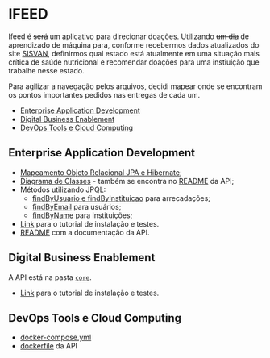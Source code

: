 # IFEED

Ifeed é ~~será~~ um aplicativo para direcionar doações. Utilizando ~~um dia~~ de aprendizado de máquina para, conforme recebermos dados atualizados do site [SISVAN](http://sisaps.saude.gov.br/sisvan/relatoriopublico/index), definirmos qual estado está atualmente em uma situação mais crítica de saúde nutricional e recomendar doações para uma instiuição que trabalhe nesse estado.


Para agilizar a navegação pelos arquivos, decidi mapear onde se encontram os pontos importantes pedidos nas entregas de cada um.

- [Enterprise Application Development](#enterprise-application-development)
- [Digital Business Enablement](#digital-business-enablement)
- [DevOps Tools e Cloud Computing](#devops-tools-e-cloud-computing)


## Enterprise Application Development

- [Mapeamento Objeto Relacional JPA e Hibernate](core/src/main/java/br/com/fiap/global/core/models);
- [Diagrama de Classes](diagramas/diagrama-de-classes.jpg) - também se encontra no [README](core) da API;
- Métodos utilizando JPQL:
  - [findByUsuario e findByInstituicao](core/src/main/java/br/com/fiap/global/core/repository/ArrecadacaoRepository.java) para arrecadações;
  - [findByEmail](core/src/main/java/br/com/fiap/global/core/repository/UsuarioRepository.java) para usuários;
  - [findByName](core/src/main/java/br/com/fiap/global/core/repository/InstituicaoRepository.java) para instituições;
- [Link](https://www.youtube.com/watch?v=Gng1gJKfpm0) para o tutorial de instalação e testes.
- [README](core) com a documentação da API.

## Digital Business Enablement

A API está na pasta [`core`](core).
- [Link](https://www.youtube.com/watch?v=Gng1gJKfpm0) para o tutorial de instalação e testes.

## DevOps Tools e Cloud Computing

- [docker-compose.yml](docker-compose.yml)
- [dockerfile](core/Dockerfile) da API

